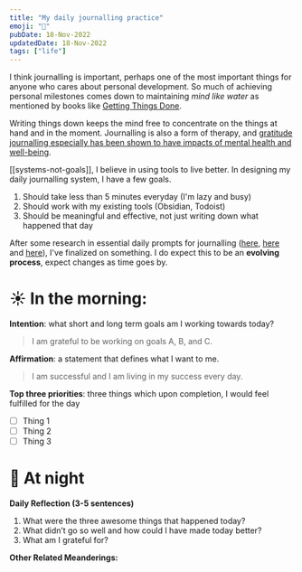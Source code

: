 ```yaml
---
title: "My daily journalling practice"
emoji: "🌻"
pubDate: 18-Nov-2022
updatedDate: 18-Nov-2022
tags: ["life"]
---
```


I think journalling is important, perhaps one of the most important things for anyone who cares about personal development. So much of achieving personal milestones comes down to maintaining _mind like water_ as mentioned by books like [Getting Things Done](https://gettingthingsdone.com/).

Writing things down keeps the mind free to concentrate on the things at hand and in the moment. Journalling is also a form of therapy, and [gratitude journalling especially has been shown to have impacts of mental health and well-being](https://www.youtube.com/watch?v=WPPPFqsECz0).

[[systems-not-goals]], I believe in using tools to live better. In designing my daily journalling system, I have a few goals.

1. Should take less than 5 minutes everyday (I'm lazy and busy)
2. Should work with my existing tools (Obsidian, Todoist)
3. Should be meaningful and effective, not just writing down what happened that day

After some research in essential daily prompts for journalling ([here](https://www.mindful.org/how-to-start-a-mindful-journaling-practice/), [here](https://thehumancondition.com/starting-a-journaling-practice-types-prompts/) and [here](https://www.omaritani.com/blog/daily-journal)), I've finalized on something. I do expect this to be an **evolving process**, expect changes as time goes by.

# ☀ In the morning:

**Intention**: what short and long term goals am I working towards today?
> I am grateful to be working on goals A, B, and C.

**Affirmation**: a statement that defines what I want to me.
>I am successful and I am living in my success every day.

**Top three priorities**: three things which upon completion, I would feel fulfilled for the day
 - [ ] Thing 1
 - [ ] Thing 2
 - [ ] Thing 3

# 🌙 At night

**Daily Reflection (3-5 sentences)**
1. What were the three awesome things that happened today?
2. What didn’t go so well and how could I have made today better?
3. What am I grateful for?

**Other Related Meanderings:**